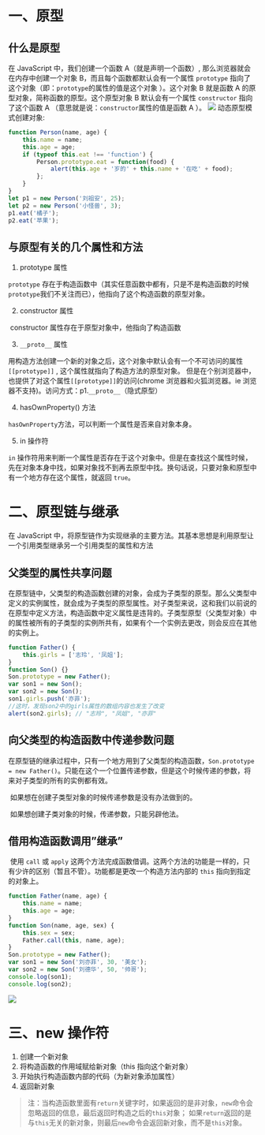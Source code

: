 # 一、原型

## 什么是原型

在 JavaScript 中，我们创建一个函数 A（就是声明一个函数）, 那么浏览器就会在内存中创建一个对象 B，而且每个函数都默认会有一个属性 `prototype` 指向了这个对象（即：`prototype`的属性的值是这个对象 ）。这个对象 B 就是函数 A 的原型对象，简称函数的原型。这个原型对象 B 默认会有一个属性 `constructor` 指向了这个函数 A （意思就是说：`constructor`属性的值是函数 A ）。
![](http://cdn.liuzuann.com/1651f52ed53_prototype.png-thin)
动态原型模式创建对象:

```javascript
function Person(name, age) {
    this.name = name;
    this.age = age;
    if (typeof this.eat !== 'function') {
        Person.prototype.eat = function(food) {
            alert(this.age + '岁的' + this.name + '在吃' + food);
        };
    }
}
let p1 = new Person('刘祖安', 25);
let p2 = new Person('小怪兽', 3);
p1.eat('橘子');
p2.eat('苹果');
```

## 与原型有关的几个属性和方法

1. prototype 属性

`prototype` 存在于构造函数中（其实任意函数中都有，只是不是构造函数的时候`prototype`我们不关注而已），他指向了这个构造函数的原型对象。

2. constructor 属性

​ constructor 属性存在于原型对象中，他指向了构造函数

3. `__proto__` 属性

用构造方法创建一个新的对象之后，这个对象中默认会有一个不可访问的属性 `[[prototype]]` , 这个属性就指向了构造方法的原型对象。
​ 但是在个别浏览器中，也提供了对这个属性`[[prototype]]`的访问(chrome 浏览器和火狐浏览器。ie 浏览器不支持)。访问方式：p1.`__proto__`（隐式原型）

4. hasOwnProperty() 方法

`hasOwnProperty`方法，可以判断一个属性是否来自对象本身。

5.  in 操作符

`​in` 操作符用来判断一个属性是否存在于这个对象中。但是在查找这个属性时候，先在对象本身中找，如果对象找不到再去原型中找。换句话说，只要对象和原型中有一个地方存在这个属性，就返回 `true`。

# 二、原型链与继承

在 JavaScript 中，将原型链作为实现继承的主要方法。其基本思想是利用原型让一个引用类型继承另一个引用类型的属性和方法

## 父类型的属性共享问题

在原型链中，父类型的构造函数创建的对象，会成为子类型的原型。那么父类型中定义的实例属性，就会成为子类型的原型属性。对子类型来说，这和我们以前说的在原型中定义方法，构造函数中定义属性是违背的。子类型原型（父类型对象）中的属性被所有的子类型的实例所共有，如果有个一个实例去更改，则会反应在其他的实例上。

```javascript
function Father() {
    this.girls = ['志玲', '凤姐'];
}
function Son() {}
Son.prototype = new Father();
var son1 = new Son();
var son2 = new Son();
son1.girls.push('亦菲');
//这时，发现son2中的girls属性的数组内容也发生了改变
alert(son2.girls); // "志玲", "凤姐", "亦菲"
```

## 向父类型的构造函数中传递参数问题

​ 在原型链的继承过程中，只有一个地方用到了父类型的构造函数，`Son.prototype = new Father()`。只能在这个一个位置传递参数，但是这个时候传递的参数，将来对子类型的所有的实例都有效。

​ 如果想在创建子类型对象的时候传递参数是没有办法做到的。

​ 如果想创建子类对象的时候，传递参数，只能另辟他法。

## 借用构造函数调用”继承”

​ 使用 `call` 或 `apply` 这两个方法完成函数借调。这两个方法的功能是一样的，只有少许的区别（暂且不管）。功能都是更改一个构造方法内部的 `this` 指向到指定的对象上。

```javascript
function Father(name, age) {
    this.name = name;
    this.age = age;
}
function Son(name, age, sex) {
    this.sex = sex;
    Father.call(this, name, age);
}
Son.prototype = new Father();
var son1 = new Son('刘亦菲', 30, '美女');
var son2 = new Son('刘德华', 50, '帅哥');
console.log(son1);
console.log(son2);
```

![](http://cdn.liuzuann.com/1651f52b297_%E7%BB%A7%E6%89%BF.png)

# 三、new 操作符

1. 创建一个新对象
2. 将构造函数的作用域赋给新对象（this 指向这个新对象）
3. 开始执行构造函数内部的代码（为新对象添加属性）
4. 返回新对象

> 注：当构造函数里面有`return`关键字时，如果返回的是非对象，`new`命令会忽略返回的信息，最后返回时构造之后的`this`对象；
> 如果`return`返回的是与`this`无关的新对象，则最后`new`命令会返回新对象，而不是`this`对象。
